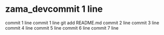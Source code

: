 # zama_devcommit 1 line
commit 1 line
commit 1 line git add README.md
commit 2 line
commit 3 line
commit 4 line
commit 5 line
commit 6 line
commit 7 line
